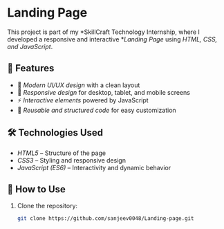 # Landing Page  

This project is part of my *SkillCraft Technology Internship, where I developed a responsive and interactive **Landing Page* using *HTML, CSS, and JavaScript*.  

## 🌟 Features  
- 🎨 *Modern UI/UX design* with a clean layout  
- 📱 *Responsive design* for desktop, tablet, and mobile screens  
- ⚡ *Interactive elements* powered by JavaScript  
- 🧩 *Reusable and structured code* for easy customization  

## 🛠 Technologies Used  
- *HTML5* – Structure of the page  
- *CSS3* – Styling and responsive design  
- *JavaScript (ES6)* – Interactivity and dynamic behavior  

## 🚀 How to Use  
1. Clone the repository:  
   ```bash
   git clone https://github.com/sanjeev0048/Landing-page.git
